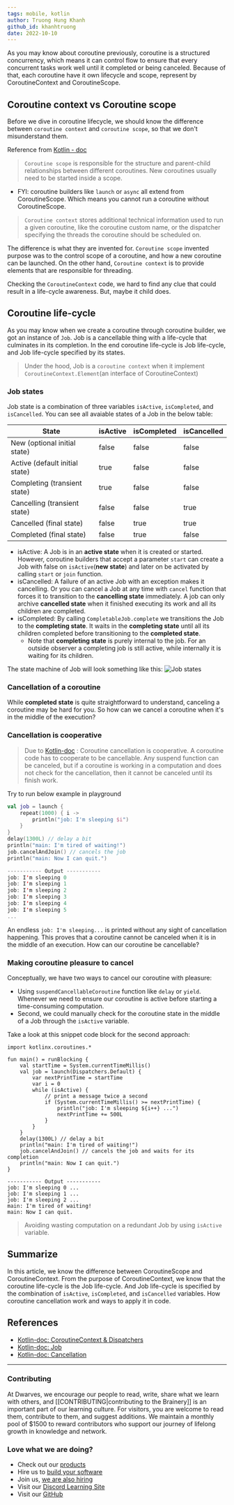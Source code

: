 ```yaml
---
tags: mobile, kotlin
author: Truong Hung Khanh
github_id: khanhtruong
date: 2022-10-10
---
```


As you may know about coroutine previously, coroutine is a structured concurrency, which means it can control flow to ensure that every concurrent tasks work well until it completed or being canceled. Because of that, each coroutine have it own lifecycle and scope, represent by CoroutineContext and CoroutineScope.

## Coroutine context vs Coroutine scope

Before we dive in coroutine lifecycle, we should know the difference between `coroutine context` and `coroutine scope`, so that we don't misunderstand them.

Reference from [Kotlin - doc](https://kotlinlang.org/docs/coroutines-and-channels.html#structured-concurrency)
> `Coroutine scope` is responsible for the structure and parent-child relationships between different coroutines. New coroutines usually need to be started inside a scope.
- FYI: coroutine builders like `launch` or `async` all extend from CoroutineScope. Which means you cannot run a coroutine without CoroutineScope.

>`Coroutine context` stores additional technical information used to run a given coroutine, like the coroutine custom name, or the dispatcher specifying the threads the coroutine should be scheduled on.

The difference is what they are invented for. `Coroutine scope` invented purpose was to the control scope of a coroutine, and how a new coroutine can be launched. On the other hand, `Coroutine context` is to provide elements that are responsible for threading.

Checking the `CoroutineContext` code, we hard to find any clue that could result in a life-cycle awareness. But, maybe it child does.

## Coroutine life-cycle

As you may know when we create a coroutine through coroutine builder, we got an instance of `Job`. Job is a cancellable thing with a life-cycle that culminates in its completion. In the end coroutine life-cycle is Job life-cycle, and Job life-cycle specified by its states.

> Under the hood, Job is a `coroutine context` when it implement `CoroutineContext.Element`(an interface of CoroutineContext)

### Job states

Job state is a combination of three variables `isActive`, `isCompleted`, and `isCancelled`. You can see all avaiable states of a Job in the below table:

| State                          | isActive | isCompleted | isCancelled |
|--------------------------------|----------|-------------|-------------|
| New (optional initial state)   | false    | false       | false       |
| Active (default initial state) | true     | false       | false       |
| Completing (transient state)   | true     | false       | false       |
| Cancelling (transient state)   | false    | false       | true        |
| Cancelled (final state)        | false    | true        | true        |
| Completed (final state)        | false    | true        | false       |

- isActive: A Job is in an **active state** when it is created or started. However, coroutine builders that accept a parameter `start` can create a Job with false on `isActive`(**new state**) and later on be activated by calling `start` or `join` function.
- isCancelled: A failure of an active Job with an exception makes it cancelling. Or you can cancel a Job at any time with `cancel` function that forces it to transition to the **cancelling state** immediately. A job can only archive **cancelled state** when it finished executing its work and all its children are completed.
- isCompleted: By calling `CompletableJob.complete` we transitions the Job to the **completing state**. It waits in the **completing state** until all its children completed before transitioning to the **completed state**.
    - Note that **completing state** is purely internal to the job. For an outside observer a completing job is still active, while internally it is waiting for its children.

The state machine of Job will look something like this:
![Job states](https://khanhth-public-image-raw.s3.ap-southeast-1.amazonaws.com/job-states.png)

### Cancellation of a coroutine

While **completed state** is quite straightforward to understand, canceling a coroutine may be hard for you. So how can we cancel a coroutine when it's in the middle of the execution?

### Cancellation is cooperative

> Due to [Kotlin-doc](https://kotlinlang.org/docs/cancellation-and-timeouts.html#cancellation-is-cooperative) : Coroutine cancellation is cooperative. A coroutine code has to cooperate to be cancellable. Any suspend function can be canceled, but if a coroutine is working in a computation and does not check for the cancellation, then it cannot be canceled until its finish work.

Try to run below example in playground

```kotlin
val job = launch {
    repeat(1000) { i ->
        println("job: I'm sleeping $i")
    }
}
delay(1300L) // delay a bit
println("main: I'm tired of waiting!")
job.cancelAndJoin() // cancels the job
println("main: Now I can quit.")

----------- Output -----------
job: I'm sleeping 0
job: I'm sleeping 1
job: I'm sleeping 2
job: I'm sleeping 3
job: I'm sleeping 4
job: I'm sleeping 5
...
```

An endless `job: I'm sleeping...` is printed without any sight of cancellation happening. This proves that a coroutine cannot be canceled when it is in the middle of an execution. How can our coroutine be cancellable?

### Making coroutine pleasure to cancel

Conceptually, we have two ways to cancel our coroutine with pleasure:
- Using `suspendCancellableCoroutine` function like `delay` or `yield`. Whenever we need to ensure our coroutine is active before starting a time-consuming computation.
- Second, we could manually check for the coroutine state in the middle of a Job through the `isActive` variable.

Take a look at this snippet code block for the second approach:

```kotilin
import kotlinx.coroutines.*

fun main() = runBlocking {
    val startTime = System.currentTimeMillis()
    val job = launch(Dispatchers.Default) {
        var nextPrintTime = startTime
        var i = 0
        while (isActive) {
            // print a message twice a second
            if (System.currentTimeMillis() >= nextPrintTime) {
                println("job: I'm sleeping ${i++} ...")
                nextPrintTime += 500L
            }
        }
    }
    delay(1300L) // delay a bit
    println("main: I'm tired of waiting!")
    job.cancelAndJoin() // cancels the job and waits for its completion
    println("main: Now I can quit.")
}

----------- Output -----------
job: I'm sleeping 0 ...
job: I'm sleeping 1 ...
job: I'm sleeping 2 ...
main: I'm tired of waiting!
main: Now I can quit.
```

> Avoiding wasting computation on a redundant Job by using `isActive` variable.

## Summarize

In this article, we know the difference between CoroutineScope and CoroutineContext. From the purpose of CoroutineContext, we know that the coroutine life-cycle is the Job life-cycle. And Job life-cycle is specified by the combination of `isActive`, `isCompleted`, and `isCancelled` variables. How coroutine cancellation work and ways to apply it in code.

## References

- [Kotlin-doc: CoroutineContext & Dispatchers](https://kotlinlang.org/docs/coroutine-context-and-dispatchers.html)
- [Kotlin-doc: Job](https://kotlinlang.org/api/kotlinx.coroutines/kotlinx-coroutines-core/kotlinx.coroutines/-job/)
- [Kotlin-doc: Cancellation](https://kotlinlang.org/docs/cancellation-and-timeouts.html#cancellation-is-cooperative)



---
<!-- cta -->
### Contributing

At Dwarves, we encourage our people to read, write, share what we learn with others, and [[CONTRIBUTING|contributing to the Brainery]] is an important part of our learning culture. For visitors, you are welcome to read them, contribute to them, and suggest additions. We maintain a monthly pool of $1500 to reward contributors who support our journey of lifelong growth in knowledge and network.

### Love what we are doing?

- Check out our [products](https://superbits.co)
- Hire us to [build your software](https://d.foundation)
- Join us, [we are also hiring](https://github.com/dwarvesf/WeAreHiring)
- Visit our [Discord Learning Site](https://discord.gg/dzNBpNTVEZ)
- Visit our [GitHub](https://github.com/dwarvesf)